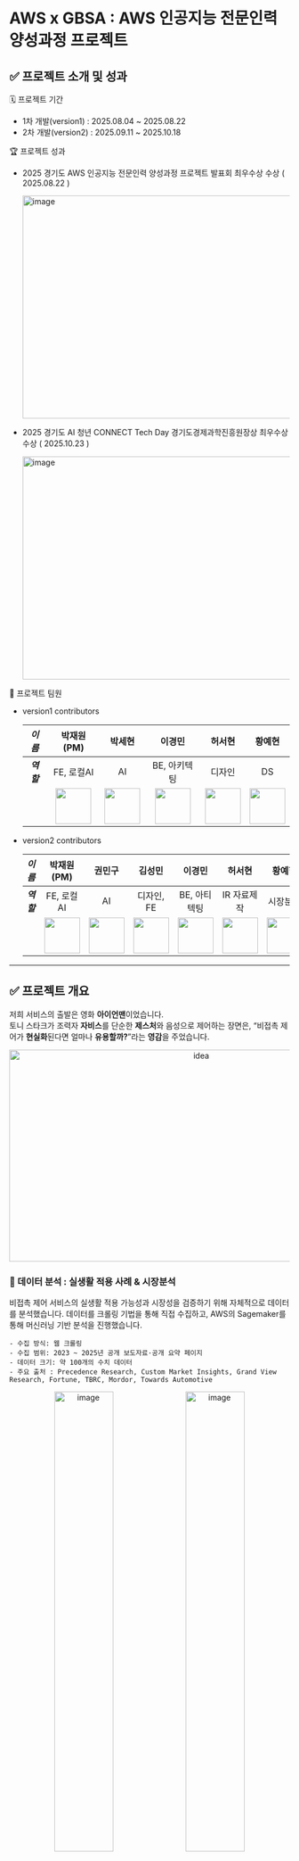 # AWS x GBSA : AWS 인공지능 전문인력 양성과정 프로젝트
## ✅ 프로젝트 소개 및 성과
🗓️ 프로젝트 기간
- 1차 개발(version1) : 2025.08.04 ~ 2025.08.22
- 2차 개발(version2) : 2025.09.11 ~ 2025.10.18 

🏆 프로젝트 성과 
- 2025 경기도 AWS 인공지능 전문인력 양성과정 프로젝트 발표회 최우수상 수상 ( 2025.08.22 )

  <img width="600" height="400" alt="image" src="https://github.com/user-attachments/assets/a290fdcc-4c25-4db4-affa-3f4ac22a2c06" />
- 2025 경기도 AI 청년 CONNECT Tech Day 경기도경제과학진흥원장상 최우수상 수상 ( 2025.10.23 )
    
  <img width="600" height="400" alt="image" src="https://github.com/user-attachments/assets/f9cea365-4423-498f-a9e5-00bfc8dff870" />

👥 프로젝트 팀원
- version1 contributors

  | _이름_ | 박재원(PM) | 박세현 | 이경민 | 허서현 | 황예현 |
  |:-----:|:----:|:-----:|:----:|:----:|:-----:|
  | ___역할___ | FE, 로컬AI | AI | BE, 아키텍팅 | 디자인 | DS |
  |  | <a href="https://github.com/ashcircle03"><img src="https://avatars.githubusercontent.com/u/113187386?v=4" width="64" height="64"></a> | <a href="https://github.com/sehyun734"><img src="https://avatars.githubusercontent.com/u/101646633?v=4" width="64" height="64"></a> | <a href="https://github.com/rudalsss"><img src="https://avatars.githubusercontent.com/u/122061889?v=4" width="64" height="64"></a> | <a href="https://github.com/navv0"><img src="https://avatars.githubusercontent.com/u/224919441?v=4" width="64" height="64"></a> | <a href="https://github.com/Zio0714"><img src="https://avatars.githubusercontent.com/u/132100220?v=4" width="64" height="64"></a>

- version2 contributors

  | _이름_ | 박재원(PM) | 권민구 | 김성민 | 이경민 | 허서현 | 황예현 |
  |:-----:|:----:|:-----:|:----:|:----:|:-----:|:-----:|
  | ___역할___ | FE, 로컬AI | AI | 디자인, FE | BE, 아티텍팅 | IR 자료제작 | 시장분석 |
  |  | <a href="https://github.com/ashcircle03"><img src="https://avatars.githubusercontent.com/u/113187386?v=4" width="64" height="64"></a> | <a href="https://github.com/kwon-mingoo"><img src="https://avatars.githubusercontent.com/u/75964526?v=4" width="64" height="64"></a> | <a href="https://github.com/Gromiit"><img src="https://avatars.githubusercontent.com/u/167631428?v=4" width="64" height="64"></a> | <a href="https://github.com/rudalsss"><img src="https://avatars.githubusercontent.com/u/122061889?v=4" width="64" height="64"></a> | <a href="https://github.com/navv0"><img src="https://avatars.githubusercontent.com/u/224919441?v=4" width="64" height="64"></a> | <a href="https://github.com/Zio0714"><img src="https://avatars.githubusercontent.com/u/132100220?v=4" width="64" height="64"></a>


---

## ✅ 프로젝트 개요
저희 서비스의 출발은 영화 **아이언맨**이었습니다.  
토니 스타크가 조력자 **자비스**를 단순한 **제스처**와 음성으로 제어하는 장면은, “비접촉 제어가 **현실화**된다면 얼마나 **유용할까?**”라는 **영감**을 주었습니다.

<p align="center">
<img width="674" height="380" alt="idea" src="https://github.com/user-attachments/assets/136de13e-00e7-4109-b6be-23e865205a1e" />
</p>


### 📌 데이터 분석 : 실생활 적용 사례 & 시장분석
비접촉 제어 서비스의 실생활 적용 가능성과 시장성을 검증하기 위해 자체적으로 데이터를 분석했습니다. 데이터를 크롤링 기법을 통해 직접 수집하고, AWS의 Sagemaker를 통해 머신러닝 기반 분석을 진행했습니다.

```
- 수집 방식: 웹 크롤링
- 수집 범위: 2023 ~ 2025년 공개 보도자료·공개 요약 페이지
- 데이터 크기: 약 100개의 수치 데이터
- 주요 출처 : Precedence Research, Custom Market Insights, Grand View Research, Fortune, TBRC, Mordor, Towards Automotive
```
<p align="center">
<img width="46%" alt="image" src="https://github.com/user-attachments/assets/f2f64100-cdbb-4f26-b1e2-605e5b9d33a2" />
<img width="46%" alt="image" src="https://github.com/user-attachments/assets/2601a923-78dd-41fd-a9b6-3144f23a3c65" />
</p>

📊 모션제스처 사용사례 분석결과, 수술실, 클린룸, 특수환경장비 (예) Gorilla Glass 기반 기기) - 다음과 같은 환경에서 **비접촉 제어는 단순 편의가 아니라 필수 요건**임을 확인했습니다.

📊  모션제스처 사업의 성장현황에 대한 분석결과,
- 시장 규모는 2025년 약 257억 달러에서 → 2034년 약 344억 달러로 성장
- 연평균성장률(CAGR)은 무려 19%로 예측  

이를 통해 모션 제스처는 단순한 유행이 아니라, **지속적으로 성장하는 글로벌 산업 트렌드**임을 확인할 수 있었습니다.

### 📌 문제상황 및 아이디어
제스처기반 비접촉 제어기술이 상용화되어 성공한 사례는 AR/VR, 자동차, 헬스케어, 스마트홈, 게임 분야로 다양했지만, 이런 모션제스처 기술을 범용적으로 지원해주는 서비스는 부재하다는 문제를 마주 할 수 있었습니다.  
<p align="center">
<img width="674" height="380" alt="idea" src="https://github.com/user-attachments/assets/244a2bbe-4bb3-45ca-980d-3d9a613cd34f" />
</p>

하지만 일상적인 상황에서도 비접촉 제어의 필요성은 다양합니다. 다음은 실제로 팀원들이 **일상생활속 비접촉 컴퓨터제어 서비스**가 필요하다고 느낀 순간들입니다.
따라서 저희는 범용적으로 누구나 일상생활에서 사용할 수 있는 **모션제스처 기술 서비스**를 만들고자 했습니다.

### 📌 예상문제상황 및 대응방안
<p align="center">
<img width="46%" alt="image" src="https://github.com/user-attachments/assets/180b702a-9ff3-4988-9ffb-566040646c5c" />
<img width="46%" alt="image" src="https://github.com/user-attachments/assets/3b41c4f0-6257-4462-8f9b-e5d35a124d0a" />
</p>

**비접촉제어 범용 서비스**를 기획하면서 다음과 같은 잠재적 문제를 예상하였고, 이에 대한 보완책을 마련하여 서비스를 완성했습니다.
- 컴퓨터 제어의 도구로 제스처 단독 사용 시 높은 오류 가능성 ➡️ 음성제어 기능을 도입하여 보조적인 제어도구로 활용
- 로컬 컴퓨터를 제어한다는 특성상 보안·권한 문제 발생가능성 ➡️ 비접촉 얼굴인증 기능을 도입하여 권한 관리 및 사용자 인증을 강화

또한 이러한 대응 방안이 실제로 타당한지 검증하기 위해, AWS Sagemaker를 활용하여 모션 제스처 서비스 관련 사례 데이터 분석을 추가적으로 진행하였습니다.
```
- 수집 방식: 웹 크롤링 (requests + BeautifulSoup, Selenium 등 활용)
- 수집 범위: 2023~2025년 공개 문서/뉴스/가이드라인
- 데이터 크기: 총 1,200 문서, 약 2.5M 토큰
- 주요 출처 : 질병관리청 감염관리 지침 / WHO, CDC 공식 가이드 문서 / 메디칼타임즈, 메디게이트 뉴스 기사 / 클린룸 관련 기업(예: TSI, Honeywell) 백서
```
<p align="center">
<img width="46%" alt="image" src="https://github.com/user-attachments/assets/835d6595-6391-41d1-9490-8fc2f9051b1f" />
<img width="46%" alt="image" src="https://github.com/user-attachments/assets/7441c255-7bae-4fc9-924b-80a93fedd5d2" />
</p>

📊 데이터 분석결과
- 제스처에 **보조 수단(자막, 음성)** 을 결합하면 오류 확률이 20%에서 **2% 이하**로 크게 감소
- 특히 음성은 제스처보다 **더 직관적이고, 강력한 제어 수단**으로 작동

더불어 얼굴인식 또한 사용자의 얼굴이라는 고유한 생체정보를 활용하여 인증·인가·권한처리를 수행하고 기존의 로그인 방식을 결합하여 MFA 다중인증 수준의 보안성을 확보할 수 있을 것이라는 기대를 하게 되었습니다.


### 📌 서비스 정의
<img alt="image" src="https://github.com/user-attachments/assets/a90945ec-130e-41ee-ad17-9274b990538d" /><br>

결과적으로 정립된 **시그마(Sigma) 서비스**는 **" 범용 사용자들을 위한 비접촉 컴퓨터 제어 서비스 "** 입니다.

- 가장 주된 방식으로, 모션 제어(gesture)를 통해 제스처로 마우스를 대체합니다. ✋🏻
- 더불어 보조적인 음성 제어(voice)를 통해 직관적인 사용성을 제공하고, 키보드를 대체하며 오류를 보완하도록 합니다. 🔊
- 마지막으로 기능 사용 전에 얼굴인증을 통해 비접촉식 MFA로 보안을 강화하고자하였습니다. 🙂

즉, **얼굴 + 모션 + 음성**을 결합하여 누구나 사용할 수 있는 **완전한 비접촉 환경**을 제공하는 것이 저희 시그마의 최종 목표입니다.

---

## ✅ 사용자 시나리오
### 1. 구글 OAuth 로그인
사용자는 Google OAuth를 통해 간단히 서비스에 로그인합니다. 계정 선택 후 인증 절차가 완료되면, 서비스 접근이 가능해집니다.  
<p align="center">
<img width="672" height="381" alt="image" src="https://github.com/user-attachments/assets/16185f11-f375-4598-af7e-97f8da9cce49" />
</p>

### 2. 얼굴 등록 (Face Enrollment), 얼굴 인증 (Face Authentication)
- 최초 로그인 후 사용자는 자신의 얼굴을 등록합니다. 얼굴 등록이 실패하면 업로드된 이미지는 즉시 삭제됩니다. 등록이 성공하면 S3에 안전하게 저장되고, 사용자 정보에 얼굴 데이터가 반영됩니다.
  👉 추후 얼굴 인증 및 MFA(다중 인증) 기반 권한 제어에 활용
- 서비스 이용 시, 사용자는 등록된 얼굴 정보로 인증을 진행합니다. 인증 실패 시 업로드 이미지는 삭제되고, 성공 시 사용자 기반 세션이 발급됩니다. 세션은 일정 시간(30분) 동안 유효하며 이후 재인증이 필요합니다. 
👉 비접촉 방식으로 사용자 보안 강화, 자동 세션 관리
<p align="center">
<img width="46%" alt="image" src="https://github.com/user-attachments/assets/26a5bcbb-878c-4ffa-8e61-53154096769f" />
<img width="46%" alt="image" src="https://github.com/user-attachments/assets/18ffc16f-3882-4821-aef0-efe69d2ce0d9" />
</p>

### 3. 홈 화면 (트래킹 & 사용자 모션 설정)
로그인 및 인증 완료 후 홈 화면에 진입합니다.
- 사용자 정보: Google 프로필 및 요금제(추후 유료 모델 확장 가능) 확인.
- 트래킹 기능: 카메라를 통한 실시간 손동작 추적 활성화.
- 모션 설정: 사용자가 특정 손동작을 클릭, 붙여넣기 등 컴퓨터 제어 동작과 매핑 가능. ( 중복된 모션정의는 에러로 제어 )
<p align="center">
<img width="672" height="380" alt="image" src="https://github.com/user-attachments/assets/895ca204-e44a-48e9-8252-cba057dfbe91" />
</p>

### 4. 모션 트래킹을 통한 컴퓨터 제어 
👉 실제 마우스/키보드 입력을 대체하는 비접촉식 인터랙션  
사용자의 손동작(제스처)이 실시간으로 인식되어 컴퓨터 제어 동작으로 매핑됩니다.
<p align="center">
<img width="673" height="379" alt="image" src="https://github.com/user-attachments/assets/f2eabcc8-9f15-4db9-bf83-4121fb0b59ed" />
</p>

### 5. 음성 명령을 통한 컴퓨터 제어
👉 제스처와 음성을 결합하여 오류를 줄이고 직관적인 사용성을 제공  
사용자가 음성 제스처(엄지+약지)를 취하면 음성인식 모드가 활성화됩니다. 이후 발화한 명령어가 시스템 제어로 반영됩니다.
<p align="center">
<img width="673" height="380" alt="image" src="https://github.com/user-attachments/assets/035f9900-de60-48a8-b341-f0dbed277da3" />
</p>

---

## ✅ 아키텍처 및 사용기술
<img alt="image" src="https://github.com/user-attachments/assets/f328dc10-b74c-4ec1-b9c0-ab268831a72a" />

### 🔸 Front-End

<img width="674" height="377" alt="image" src="https://github.com/user-attachments/assets/e4719a07-20d6-447d-8dee-afa100b3a2dc" />

- 확장성을 고려한 flutter 프레임워크 이용 & Figma로 UI 디자인
- 로컬 컴퓨터 제어를 위한 python 스크립트 작성
- pyautogui를 이용한 마우스 제어 & pyperclip을 이용한 클립보드 접근
- cv2, MediaPipe를 이용한 손 랜드마크 추출 & pyqt를 이용해 손 랜드마크 오버레이 표시
- subprocess를 이용한 AWS Bedrock FM(Nova)으로부터 받은 시스템 명령어 실행

### 🔸 Back-End

<img width="674" height="380" alt="image" src="https://github.com/user-attachments/assets/8a024a45-60d7-436d-aae0-cc8c5dc62264" />

- Java17기반 Springboot 3.3.2 - webclient를 사용하여 외부 AI서버와 통신
- 서버 배포운영환경은 AWS의 주요 리소스인 EKS, Aurora DB, S3를 사용하여 안정적이고 확장가능한 서버환경을 구축
- Route53을 통해 고유 도메인을 발급받고 ACM으로 TLS인증서를 적용하여 안전한 Https통신을 보장
- DevOps환경을 위한 CI/CD 파이프라인을 구축 : Git webhook으로 트리거 -> Jenkins 빌드 파이프라인 -> Docker image ECR에 저장 -> ArgoCD는 GitOps기반 반자동화 배포

### 🔸 AI

<img width="673" height="379" alt="image" src="https://github.com/user-attachments/assets/990c642f-6ba0-4477-a375-fdff032772a3" />

- AWS Rekognition의 얼굴 감지와 유사도 검사 기능을 통해 얼굴 인증 기능을 구현
- AWS Transcribe streaming을 이용한 음성 실시간 전사
- AWS Bedrock FM(AWS Nova)를 이용한 사용자 명령에 대한 시스템 명령어 변환 + Local Agent를 이용해 사용자 명령의 부족한 정보를 취합
- AWS SAM을 이용해 람다 배포, API 게이트웨이를 이용해 AI 백엔드 서버 배포

---

## ✅ 주요기능 및 기술적 특징
### 🔊 실시간 오디오 전사 기능 (Real-time Audio Transcription)
<img alt="image" src="https://github.com/user-attachments/assets/fc15d838-1884-40cd-9018-f560c33d6451" /><br>

- AWS Transcribe Streaming 기반
- 웹소켓 기반 스트리밍 방식 → 기존 8초 지연 문제 해결
- 오버랩(Overlap) 기법으로 청크 간 단절 보완 → 정확도 + 실시간성 확보

### 🔄 연계성을 위한 로컬에이전트 기능 (Local Agent for Contextual Connectivity)
<img alt="image" src="https://github.com/user-attachments/assets/85d3ca5e-1109-42b4-87cf-04756bc021ba" /><br>

- Bedrock 기반 LLM + 로컬 에이전트 동작
- 로컬 정보(운영체제, 파일 경로 등) 필요 시 → 로컬 에이전트가 보완 후 전달
- AI 서버 ↔ 로컬 컴퓨터 간 정보 단절 문제 해결

### 🔒 보안성을 강화하는 얼굴인증 기능 (Face Authentication for Security)

<p>
  <img width="49%" height="380" alt="image" src="https://github.com/user-attachments/assets/497a36b3-c5f5-40cd-9283-145de01cfc21" />
  <img width="49%" height="380" alt="image" src="https://github.com/user-attachments/assets/f2c8d1c9-fb70-439e-ae1b-7679c678b251" />
</p> 

- 얼굴인증구조
  - 2단계 얼굴인증구조 : 1단계 detect( 인증가능한 정면 인간 얼굴 여부 확인 - 필터링, 유효성 확인 ) ➡️ 2단계 verify( 사용자 등록 얼굴과 일치 여부 확인 )
  - Rekognition의 처리 호출은 반드시 private subnet에 위치한 EKS 백앤드로직을 거쳐 실행 → API 요청 무단 우회를 방지하고 안정성, 통제력 확보
  
- 데이터 처리
  - Presigned URL을 통한 S3 업로드 : 퍼블릭 접근을 모두 차단한 private S3상태를 유지하면서 업로드 작업을 서버 중앙화하지 않고 부하분산
  - UserID 기반 경로 검증


<p height="430" >
  <img width="49%" height="380" alt="image" src="https://github.com/user-attachments/assets/cd01c479-4648-493f-b54a-a66095858874" />
  <img width="49%" height="380" alt="image" src="https://github.com/user-attachments/assets/aca7b283-2805-4c22-911f-2202285e1833" />
</p>

- 네트워크 보안
  - public 업로드 경로 : 외부 프론트에서 presigned URL을 통해 S3에 즉시 업로드 처리
  - private 관리경로 : EKS ↔ S3는 VPC Endpoint 기반 AWS 내부망 통신 / 민감 작업(삭제·관리)은 인터넷을 거치지 않음, 더불어 NAT 게이트웨이 미사용으로 보안 + 비용 최적화

- 인증 지속성 : 비접촉식 MFA
  - 로그인을 통한 accessToken과 별도로 관리되는 FaceSession을 발급
  - 비접촉식 MFA 이중인증으로 활용가능 ( Oauth기반 서비스 사용자 로그인 + 얼굴인증기반 기능사용자 로그인 )

### ✋🏻 지연감소를 고려한 제스쳐인식 기능 (Gesture Recognition with Low Latency)
<img alt="image" src="https://github.com/user-attachments/assets/63ea1897-2d25-4296-8a38-dc5af152d63f" /><br>

- 실시간 모션 트래킹 기반 손동작 제어
  - Google MediaPipe Hand Landmarker를 이용한 손 랜드마크 감지
- 기본 제스처 정의(클릭, 스크롤, 붙여넣기 등) + 동작 지정 가능
- 로컬 내부 통신을 이용하여 통신 지연 최소화 & 직관적 사용자 경험 제공

---

## ✅ SIGMA version2


<p align="center">
<img width="46%" alt="image" src="https://github.com/user-attachments/assets/ab477a41-d882-41cb-a9f4-7b38f7459672" />
<img width="46%" alt="image" src="https://github.com/user-attachments/assets/4b2abddb-8945-46b6-99bc-3654daf5e92f" />
</p>

**SIGMA Version 2**는 태블릿 기반의 모바일 플랫폼 환경으로 확장되었습니다. 📲

태블릿은 우리의 일상 속 다양한 환경에서 사용되며, 정밀함보다는 편의성이 가장 중요한 디바이스로, SIGMA가 제공하는 비접촉 제스처·음성 기반 제어 기술이 가장 큰 효용을 발휘할 수 있는 환경입니다.

이제 SIGMA는 태블릿을 통해 유튜브와 인스타그램 등, 수십억 명이 매일 사용하는 글로벌 모바일 플랫폼 위에서 새로운 사용자 경험을 제공하는 서비스를 목표로 합니다. 🌎✨

### 1️⃣ SIGMA ver2 - AI Intelligence
<img alt="image" src="https://github.com/user-attachments/assets/8251bc39-284a-4b2d-9fa2-89b9b18cfddf" />

#### 🧠 [Rekognition]

- 다각도 얼굴 분석 로직 고도화
  : 사용자 얼굴 등록 시 단일 정면 사진만 사용하던 구조에서 정면·좌측·우측 3장의 이미지를 수집하여 Rekognition 컬렉션에 저장 ➡️ 조명, 각도 변화에도 안정적으로 얼굴을 매칭할 수 있게 되어 실시간 환경에서 인식률이 크게 향상됨

- Threshold 조정으로 오인식 최소화 
  : SimilarityThreshold 파라미터(유사도 임계값)를 기존 80 → 93 이상으로 상향 조정하여 유사 인물간의 잘못된 매칭을 줄이고 보안강도 및 인증 정확도 강화

💬 [ Bedrock ]
- 명령 히스토리(캐시) 저장기반 명령변환 최적화
  : 사용자의 반복 명령 패턴을 캐시로 저장해 빠르게 매핑하도록 개선, LLM 호출 빈도를 줄여 평균 응답 지연을 **95.8%** 단축⚡️
```
"애플홈페이지 열어줘" 명령에 대한 처리속도

적용전 : 770ms
적용후 : 32ms
```

🎙️ [ Transcribe ]
- Speaker Label 및 노이즈 필터링 강화
  : ShowSpeakerLabel 활성화로 실생활 소음(가전, TV, 대화 등)에 의한 오탐지를 감소.
- 필러 단어(Filler Word) 정제 로직 추가
  : “음”, “저”, “그”, “있잖아” 등 비의미적 발화(Disfluency) 를 자동 제거하는 후처리 파이프라인 구현하여 명령에 대한 핵심 지시어만 추출되어 LLM 전송 전 정제품질 향상

### 2️⃣ SIGMA ver.2 - Server Architecture
<img alt="image" src="https://github.com/user-attachments/assets/8201ad2d-e695-4d11-8124-0e2c9c41257d" />

- EKS에서 ECS(Fargate Type)로 마이그레이션 
  : 관리형 인프라로 유지보수 부담 감소시키고, AWS 생태계 서비스(CloudWatch, ALB, Parameter Store 등)와의 통합성을 강화
  
- WebSocket Gateway 환경에서 gatewayToken 기반 인증 구조 설계
  : $connect단계에서 Lambda를 통한 HMAC 검증 로직을 적용하여 비인가 접근 차단, Public endpoint에서도 안전한 실시간 양방향 통신 채널 확보 🔐

### 3️⃣ SIGMA ver2 — Local Platform
<img alt="image" src="https://github.com/user-attachments/assets/cac84d5d-f819-4523-a600-ea82d70eb087" />

- 플랫폼 변환 : Window app ➡️ IOS app
태블릿 환경에 최적화된 iOS 플랫폼으로 전환, UX 전반을 재설계

- 커서 안정화, 손떨림 제거
  - 인간의 생리적 떨림 (Physiological Tremor): 주파수 8-12 Hz, 진폭 0.5-2 mm
  - 현재 시스템 스펙: 샘플링 10 FPS, 나이퀴스트 주파수 5 Hz, 스무딩 차단 ~3.57 Hz
  - 지수이동평균(EMA)기반 커서 스무딩과 3프레임 이내 미세 움직임 고정 로직을 적용해 대부분의 손떨림을 제거하고 정밀한 제어를 지원 📳

---

## ✅ 시연영상
### 얼굴인증
https://github.com/user-attachments/assets/6b715337-470c-41f8-80ae-7c3e913b0252

### 제스처 인식 & 음성 명령
https://github.com/user-attachments/assets/789b7d79-1a83-4530-8752-660ab0c60686

### SIGMA version2 시연영상




